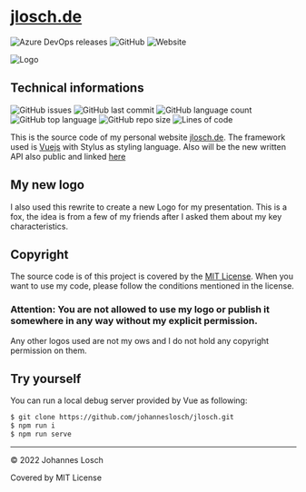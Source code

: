 # [jlosch.de](https://jlosch.de)

![Azure DevOps releases](https://img.shields.io/azure-devops/release/johanneslosch/2e12c7f1-c332-408c-a22c-adcf0909a09d/1/1)
![GitHub](https://img.shields.io/github/license/johanneslosch/jlosch)
![Website](https://img.shields.io/website?down_color=red&down_message=offline&up_color=green&up_message=online&url=https%3A%2F%2Fjlosch.de)

![Logo](https://s.jlosch.de/logo/logo_johanneslosch_nebeneinander.svg)

## Technical informations
![GitHub issues](https://img.shields.io/github/issues/johanneslosch/jlosch)
![GitHub last commit](https://img.shields.io/github/last-commit/johanneslosch/jlosch)
![GitHub language count](https://img.shields.io/github/languages/count/johanneslosch/jlosch)
![GitHub top language](https://img.shields.io/github/languages/top/johanneslosch/jlosch)
![GitHub repo size](https://img.shields.io/github/repo-size/johanneslosch/jlosch)
![Lines of code](https://img.shields.io/tokei/lines/github/johanneslosch/jlosch)

This is the source code of my personal website [jlosch.de](https://jlosch.de).
The framework used is [Vuejs](https://vuejs.org/) with Stylus as styling language.
Also will be the new written API also public and linked [here]()

## My new logo
I also used this rewrite to create a new Logo for my presentation.
This is a fox, the idea is from a few of my friends after I asked them about my key characteristics. 

## Copyright
The source code is of this project is covered by the [MIT License](https://github.com/johanneslosch/jlosch/blob/master/LICENSE.md). When you want to use my code, please follow the conditions mentioned in the license.

### **Attention: You are not allowed to use my logo or publish it somewhere in any way without my explicit permission.** 

Any other logos used are not my ows and I do not hold any copyright permission on them.

## Try yourself
You can run a local debug server provided by Vue as following:
```bash
$ git clone https://github.com/johanneslosch/jlosch.git
$ npm run i
$ npm run serve
```
---

© 2022 Johannes Losch

Covered by MIT License
